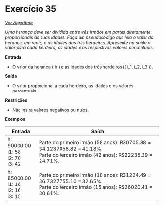 # Exercício 35

[*Ver Algoritmo*](Algoritmo35.md)

*Uma herança deve ser dividida entre três irmãos em partes diretamente proporcionais às suas idades. Faça um pseudocódigo que leia o valor da herança, em reais, e as idades dos três herdeiros. Apresente na saída o valor para cada herdeiro, as idades e os respectivos valores percentuais.*

**Entrada**
- O valor da herança \( h \) e as idades dos três herdeiros (\( i_1, i_2, i_3 \)).

**Saída**
- O valor proporcional a cada herdeiro, as idades e os valores percentuais.

**Restrições**
- Não insira valores negativos ou nulos.

**Exemplos**

| Entrada                        | Saída                                               |
| ------------------------------ | --------------------------------------------------- |
| h: 90000.00 <br> i1: 58 <br> i2: 70 <br> i3: 42 | Parte do primeiro irmão (58 anos): R$30705.88 = 34.12%. <br> Parte do segundo irmão (70 anos): R$37058.82 = 41.18%. <br> Parte do terceiro irmão (42 anos): R$22235.29 = 24.71%. |
| h: 85000.00 <br> i1: 18 <br> i2: 16 <br> i3: 15 | Parte do primeiro irmão (18 anos): R$31224.49 = 36.73%. <br> Parte do segundo irmão (16 anos): R$27755.10 = 32.65%. <br> Parte do terceiro irmão (15 anos): R$26020.41 = 30.61%. |
